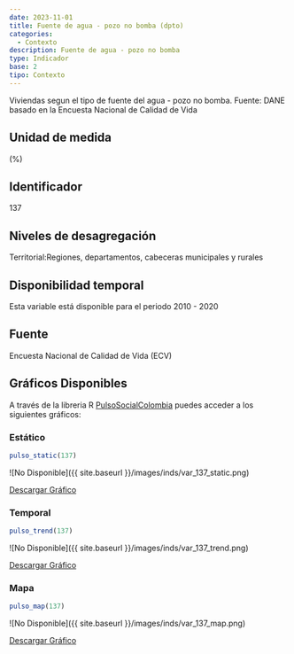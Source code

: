 ```yaml
---
date: 2023-11-01
title: Fuente de agua - pozo no bomba (dpto)
categories:
  - Contexto
description: Fuente de agua - pozo no bomba
type: Indicador
base: 2
tipo: Contexto
--- 
```


Viviendas segun el tipo de fuente del agua - pozo no bomba.
Fuente: DANE basado en la Encuesta Nacional de Calidad de Vida

## Unidad de medida
(%)

## Identificador
137

## Niveles de desagregación
Territorial:Regiones, departamentos, cabeceras municipales y rurales

## Disponibilidad temporal
Esta variable está disponible para el periodo 2010 - 2020

## Fuente
Encuesta Nacional de Calidad de Vida (ECV)

## Gráficos Disponibles

A través de la libreria R [PulsoSocialColombia](https://github.com/pulsosocialcolombia/PulsoSocialColombia) puedes acceder a los siguientes gráficos:

### Estático

``` R
pulso_static(137)
```

![No Disponible]({{ site.baseurl }}/images/inds/var_137_static.png)

<a href='{{ site.baseurl }}/images/inds/var_137_static.png'>Descargar Gráfico</a>

### Temporal

``` R
pulso_trend(137)
```

![No Disponible]({{ site.baseurl }}/images/inds/var_137_trend.png)

<a href='{{ site.baseurl }}/images/inds/var_137_trend.png'>Descargar Gráfico</a>

### Mapa

``` R
pulso_map(137)
```

![No Disponible]({{ site.baseurl }}/images/inds/var_137_map.png)

<a href='{{ site.baseurl }}/images/inds/var_137_map.png'>Descargar Gráfico</a>